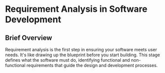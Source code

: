 # Requirement Analysis in Software Development
## Brief Overview

Requirement analysis is the first step in ensuring your software meets user needs. It's like drawing up the blueprint before you start building. This stage defines what the software must do, identifying functional and non-functional requirements that guide the design and development processes.

